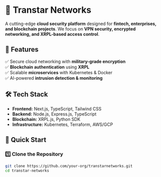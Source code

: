 # 🚀 Transtar Networks
A cutting-edge **cloud security platform** designed for **fintech, enterprises, and blockchain projects**. We focus on **VPN security, encrypted networking, and XRPL-based access control**.

## 🔹 Features
✅ Secure cloud networking with **military-grade encryption**  
✅ **Blockchain authentication** using **XRPL**  
✅ Scalable **microservices** with Kubernetes & Docker  
✅ AI-powered **intrusion detection & monitoring**  

## 🛠 Tech Stack
- **Frontend:** Next.js, TypeScript, Tailwind CSS  
- **Backend:** Node.js, Express.js, TypeScript  
- **Blockchain:** XRPL.js, Python SDK  
- **Infrastructure:** Kubernetes, Terraform, AWS/GCP  

## 🚀 Quick Start
### 1️⃣ Clone the Repository
```sh
git clone https://github.com/your-org/transtarnetworks.git
cd transtar-networks
